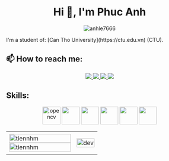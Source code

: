 <h1 align="center">Hi 👋, I'm Phuc Anh</h1>
<p align="center"> <img src="https://komarev.com/ghpvc/?username=anhle7666" alt="anhle7666" />  </p>
I'm a student of: [Can Tho University](https://ctu.edu.vn) (CTU).


## 📫 How to reach me:
<p align="center">
  <a href="https://linkedin.com/in/phúc-anh-lê-021388226">
    <img src="https://img.icons8.com/fluent/48/000000/linkedin.png"/>
  </a>
  <a href="https://www.facebook.com/lephucanh2601" alt="Facebook">
    <img src="https://img.icons8.com/fluent/48/000000/facebook-new.png" target="_blank" />
  </a> 
  <a href="https://github.com/anhle7666" alt="Github">
    <img src="https://img.icons8.com/fluent/48/000000/github.png"/>
  </a> 
  <a href="mailto:anhle7666@gmail.com" alt="Email">
    <img src="https://img.icons8.com/fluent/48/000000/mailing.png"/>
  </a>
</p>

## Skills:
<p align="center">
  <img src="https://img.icons8.com/color/344/html-5.png" alt="opencv" width="48" height="48"/> 
  <img src="https://img.icons8.com/color/344/css3.png" width="48" height="48"/>
  <img src="https://img.icons8.com/color/344/javascript--v1.png" width="48" height="48"/>
  <img src="https://img.icons8.com/color/344/java-coffee-cup-logo--v1.png" width="48" height="48"/>
  <img src="https://img.icons8.com/color/344/visual-studio-code-2019.png" width="48" height="48"/>
  <img src="https://img.icons8.com/fluency/344/github.png" width="48" height="48"/>
  
</p>

<table style="width:100%;">
  <tr>
    <td>
      <img src="https://github-readme-stats.vercel.app/api/top-langs/?username=anhle7666&bg_color=FFFFFF00&text_color=179fa3&layout=compact&hide=CSS&langs_count=10&custom_title=Languages" alt="tiennhm" width="100%"/>
      <img src="https://github-readme-stats.vercel.app/api?username=anhle7666&bg_color=FFFFFF00&text_color=179fa3&show_icons=true&count_private=true&include_all_commits=true&custom_title=Hoạt%20động%20trên%20Github" alt="tiennhm" width="100%"/>
    </td>
    <td>
      <p align="center"> 
        <img src="https://cdn.dribbble.com/users/1059583/screenshots/4171367/coding-freak.gif" alt="dev" width="100%"/>
      </p>
    </td>
  </tr>
</table>


